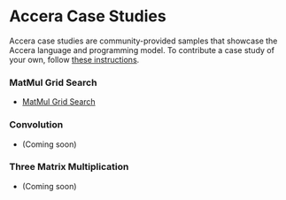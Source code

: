 # Accera Case Studies

Accera case studies are community-provided samples that showcase the Accera language and programming model. To contribute a case study of your own, follow [these instructions](CONTRIBUTING.md).

### MatMul Grid Search

- [MatMul Grid Search](https://github.com/marina-neseem/Accera-High-Perf-DL/blob/be5957f2126d0921617df320e41b6961e8beff7d/README.md)

### Convolution

- (Coming soon)

### Three Matrix Multiplication

- (Coming soon)